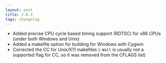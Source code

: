 ```yaml
---
layout: post
title: 2.0.3
tags: changelog
---
```


- Added precise CPU cycle based timing support (RDTSC) for x86 CPUs (under both
  Windows and Unix)
- Added a makefile option for building for Windows with Cygwin
- Corrected the CC for Unix/X11 makefiles (`-Wall` is usually not a supported
  flag for CC, so it was removed from the CFLAGS list)
